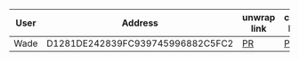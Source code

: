 | User | Address                          | unwrap link | clone link | Status |
| ---- | -------------------------------- |-------| --------- | ------- |
| Wade | D1281DE242839FC939745996882C5FC2 | [PR](https://github.com/OLSF/libra/pull/1146) | [PR](https://github.com/OLSF/libra/pull/1175) | |
